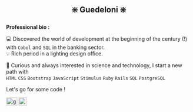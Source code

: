 <h2 align="center"> ❇️ Guedeloni ❇️ </h2>

**Professional bio :**
<p> 💻 Discovered the world of development at the beginning of the century (!) with <code>Cobol</code> and <code>SQL</code> in the banking sector. <br>
💡 Rich period in a lighting design office.</p>
<p>🚀 Curious and always interested in science and technology, I start a new path with <br>
  <code>HTML</code> <code>CSS</code> <code>Bootstrap</code> <code>JavaScript</code> <code>Stimulus</code> <code>Ruby</code> <code>Rails</code> <code>SQL</code> <code>PostgreSQL</code></p>

Let's go for some code !

<a href="https://linkedin.com/in/gu%C3%A9nol%C3%A9-quideau/" target="blank"><img align="center" src="https://raw.githubusercontent.com/rahuldkjain/github-profile-readme-generator/master/src/images/icons/Social/linked-in-alt.svg" alt="guedeloni" height="22.5" width="30" /></a><span></span>
<a href="https://guedeloni.github.io/profile-prof/" target="blank"><img align="center" src="https://user-images.githubusercontent.com/89397894/149676024-834aa4d3-39a0-44f8-868e-d970d0134cc6.png" alt="home" height="22.5"/> </a>
</p>

<!--
**Guedeloni/Guedeloni** is a ✨ _special_ ✨ repository because its `README.md` (this file) appears on your GitHub profile.

Here are some ideas to get you started:

- 🔭 I’m currently working on ...
- 🌱 I’m currently learning ...
- 👯 I’m looking to collaborate on ...
- 🤔 I’m looking for help with ...
- 💬 Ask me about ...
- 📫 How to reach me: ...
- 😄 Pronouns: ...
- ⚡ Fun fact: ...
-->

